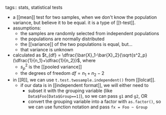 tags:: stats, statistical tests

- a [[mean]] test for two samples, when we don't know the population variance, but believe it to be equal. it is a type of [[t-test]].
- assumptions:
	- the samples are randomly selected from independent populations
	- the populations are normally distributed
	- the [[variance]] of the two populations is equal, but...
	- that variance is unknown
- calculated as $t_{df} = \dfrac{\bar{X}_1-\bar{X}_2}{\sqrt{s^2_p}(\dfrac{1}{n_1}+\dfrac{1}{n_2}}$, where
	- $s^2_p$ is the [[pooled variance]]
	- the degrees of freedom $df = n_1 + n_2 - 2$
- in [[R]], we can use `t.test.twosample.independent()` from [[lolcat]].
	- if our data is in [[independent format]], we will either need to
		- subset it with the grouping variable (like `Data$Foo[Data$Group==1]`), so we can pass `g1` and `g2`, OR
		- convert the grouping variable into a factor with `as.factor()`, so we can use function notation and pass `fx = Foo ~ Group`